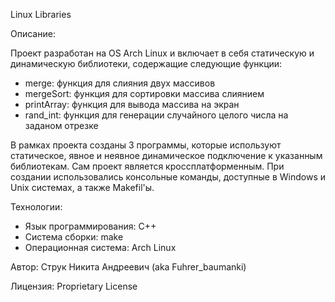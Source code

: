Linux Libraries

Описание:

Проект разработан на OS Arch Linux и включает в себя статическую и динамическую библиотеки, содержащие следующие функции:
- merge: функция для слияния двух массивов
- mergeSort: функция для сортировки массива слиянием
- printArray: функция для вывода массива на экран
- rand_int: функция для генерации случайного целого числа на заданом отрезке

В рамках проекта созданы 3 программы, которые используют статическое, явное и неявное динамическое подключение к указанным библиотекам.
Сам проект является кроссплатформенным. При создании использовались консольные команды, доступные в Windows и Unix системах, а также Makefil'ы.

Технологии:
- Язык программирования: С++
- Система сборки: make
- Операционная система: Arch Linux

Автор: Струк Никита Андреевич (aka Fuhrer_baumanki)

Лицензия: Proprietary License
